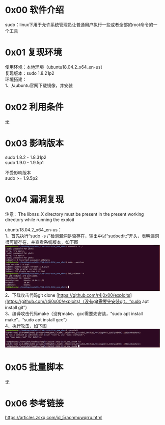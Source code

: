 # 0x00 软件介绍
sudo：linux下用于允许系统管理员让普通用户执行一些或者全部的root命令的一个工具

# 0x01 复现环境
使用环境：本地环境（ubuntu18.04.2_x64_en-us）  
复现版本：sudo 1.8.21p2  
环境搭建：  
1、从ubuntu官网下载镜像，并安装

# 0x02 利用条件
无

# 0x03 影响版本
sudo 1.8.2 - 1.8.31p2  
sudo 1.9.0 - 1.9.5p1

不受影响版本  
sudo >= 1.9.5p2

# 0x04 漏洞复现
注意：The libnss_X directory must be present in the present working directory while running the exploit

ubuntu18.04.2_x64_en-us：  
1、首先执行“sudo -s /”检测漏洞是否存在，输出中以“sudoedit:”开头，表明漏洞很可能存在，并查看系统版本，如下图  
![image](./a0.png)  
2、下载攻击代码git clone [https://github.com/r4j0x00/exploits](https://github.com/r4j0x00/exploits)（没有git需要先安装git，“sudo apt install git”）  
3、编译攻击代码make（没有make、gcc需要先安装，“sudo apt install make”，“sudo apt install gcc”）  
4、执行攻击，如下图  
![image](./a1.png)

# 0x05 批量脚本
无

# 0x06 参考链接
https://articles.zsxq.com/id_5raonmuwqrru.html
